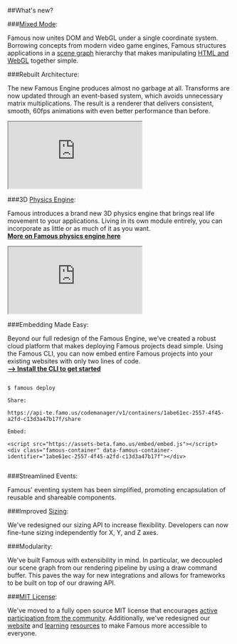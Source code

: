 ##What's new?


###[Mixed Mode](http://famous.org/learn/webgl-content.html): 
 
 
Famous now unites DOM and WebGL under a single coordinate system. Borrowing concepts from modern video game engines, Famous structures applications in a [scene graph](http://famous.org/learn/scene-graph.html) hierarchy that makes manipulating [HTML and WebGL](http://famous.org/learn/webgl-content.html) together simple.

###Rebuilt Architecture: 


The new Famous Engine produces almost no garbage at all. Transforms are now updated through an event-based system, which avoids unnecessary matrix multiplications. The result is a renderer that delivers consistent, smooth, 60fps animations with even better performance than before.

<iframe src='https://staging.famous.org/examples/index.html?block=layout&detail=false&header=false' scrolling='no' class='code-block' allowtransparency='true'></iframe>


###3D [Physics Engine](http://famous.org/learn/physics.html):


Famous introduces a brand new 3D physics engine that brings real life movement to your applications. Living in its own module entirely, you can incorporate as little or as much of it as you want.  
[**More on Famous physics engine here**](http://famous.org/learn/physics.html)


<iframe src='https://staging.famous.org/examples/index.html?block=physics&detail=false&header=false' scrolling='no' class='code-block' allowtransparency='true'></iframe>


###Embedding Made Easy: 


Beyond our full redesign of the Famous Engine, we've created a robust cloud platform that makes deploying Famous projects dead simple. Using the Famous CLI, you can now embed entire Famous projects into your existing websites with only two lines of code.  
[**--> Install the CLI to get started**](http://famous.org/get-started.html)  

<pre><code class="lang-bash">
<span class="blue">$</span> famous deploy

Share: 

<span class="yellow">https://api-te.famo.us/codemanager/v1/containers/1abe61ec-2557-4f45-a2fd-c13d3a47b17f/share</span>

Embed:

<span class="blue">&lt;script src=&quot;https://assets-beta.famo.us/embed/embed.js&quot;&gt;&lt;/script&gt;
&lt;div class=&quot;famous-container&quot; data-famous-container-identifier=&quot;1abe61ec-2557-4f45-a2fd-c13d3a47b17f&quot;&gt;&lt;/div&gt;</span>

</code></pre>

###Streamlined Events:


Famous' eventing system has been simplified, promoting encapsulation of reusable and shareable components.


###Improved [Sizing](http://famous.org/learn/sizing.html):


We've redesigned our sizing API to increase flexibility. Developers can now fine-tune sizing independently for X, Y, and Z axes. 


###Modularity: 


We've built Famous with extensibility in mind. In particular, we decoupled our scene graph from our rendering pipeline by using a draw command buffer. This paves the way for new integrations and allows for frameworks to be built on top of our drawing API. 


###[MIT License](https://github.com/famous/engine):


We've moved to a fully open source MIT license that encourages [active participation from the community](http://famous.org/support/#contributing).  Additionally, we've redesigned our [website](http://famous.org) and [learning](http://famous.org/learn/) [resources](http://famous.org/docs/) to make Famous more accessible to everyone. 
